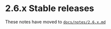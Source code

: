 # 2.6.x Stable releases

These notes have moved to [`docs/notes/2.6.x.md`](../../../../docs/notes/2.6.x.md)
